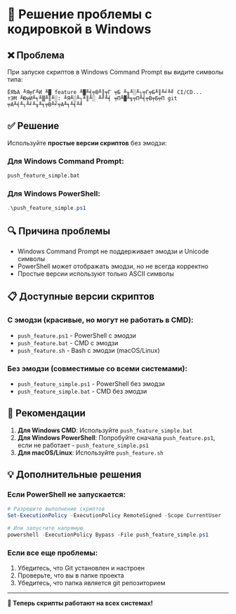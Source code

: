 # 🔧 Решение проблемы с кодировкой в Windows

## ❌ Проблема

При запуске скриптов в Windows Command Prompt вы видите символы типа:
```
ЁЯЪА ╨Я╤Г╨И ╨▓ feature ╨▓╨╡╤В╨║╤Г ╤Б ╨╖╨░╨┐╤Г╤Б╨║╨╛╨╝ CI/CD...
тЭМ ╨Ю╤И╨╕╨▒╨║╨░: ╨Я╨░╨┐╨║╨░ ╨╜╨╡ ╤П╨▓╨╗╤П╨╡╤В╤Б╤П git ╤А╨╡╨┐╨╛╨╖╨╕╤В╨╛╤А╨╕╨╡╨╝
```

## ✅ Решение

Используйте **простые версии скриптов** без эмодзи:

### Для Windows Command Prompt:
```cmd
push_feature_simple.bat
```

### Для Windows PowerShell:
```powershell
.\push_feature_simple.ps1
```

## 🔍 Причина проблемы

- Windows Command Prompt не поддерживает эмодзи и Unicode символы
- PowerShell может отображать эмодзи, но не всегда корректно
- Простые версии используют только ASCII символы

## 📋 Доступные версии скриптов

### С эмодзи (красивые, но могут не работать в CMD):
- `push_feature.ps1` - PowerShell с эмодзи
- `push_feature.bat` - CMD с эмодзи
- `push_feature.sh` - Bash с эмодзи (macOS/Linux)

### Без эмодзи (совместимые со всеми системами):
- `push_feature_simple.ps1` - PowerShell без эмодзи
- `push_feature_simple.bat` - CMD без эмодзи

## 🚀 Рекомендации

1. **Для Windows CMD**: Используйте `push_feature_simple.bat`
2. **Для Windows PowerShell**: Попробуйте сначала `push_feature.ps1`, если не работает - `push_feature_simple.ps1`
3. **Для macOS/Linux**: Используйте `push_feature.sh`

## 💡 Дополнительные решения

### Если PowerShell не запускается:
```powershell
# Разрешите выполнение скриптов
Set-ExecutionPolicy -ExecutionPolicy RemoteSigned -Scope CurrentUser

# Или запустите напрямую
powershell -ExecutionPolicy Bypass -File push_feature_simple.ps1
```

### Если все еще проблемы:
1. Убедитесь, что Git установлен и настроен
2. Проверьте, что вы в папке проекта
3. Убедитесь, что папка является git репозиторием

---

**🎯 Теперь скрипты работают на всех системах!**
